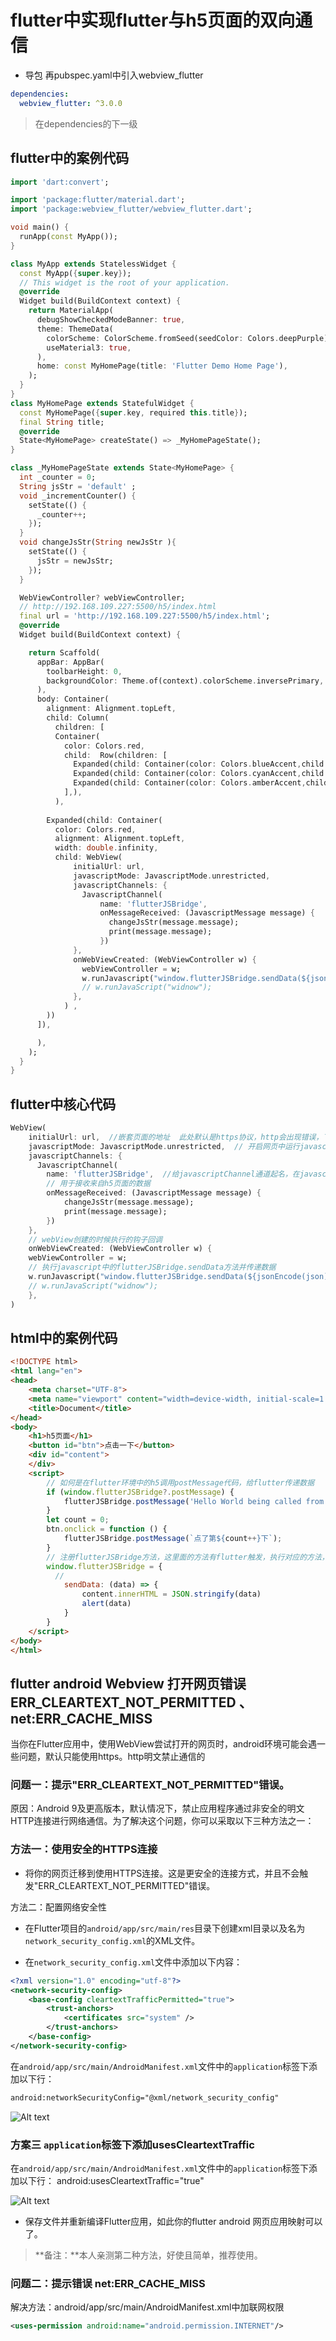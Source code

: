 # flutter中实现flutter与h5页面的双向通信
- 导包
再pubspec.yaml中引入webview_flutter
```yaml
dependencies:
  webview_flutter: ^3.0.0
```
> 在dependencies的下一级

## flutter中的案例代码
```dart
import 'dart:convert';

import 'package:flutter/material.dart';
import 'package:webview_flutter/webview_flutter.dart';

void main() {
  runApp(const MyApp());
}

class MyApp extends StatelessWidget {
  const MyApp({super.key});
  // This widget is the root of your application.
  @override
  Widget build(BuildContext context) {
    return MaterialApp(
      debugShowCheckedModeBanner: true,
      theme: ThemeData(
        colorScheme: ColorScheme.fromSeed(seedColor: Colors.deepPurple),
        useMaterial3: true,
      ),
      home: const MyHomePage(title: 'Flutter Demo Home Page'),
    );
  }
}
class MyHomePage extends StatefulWidget {
  const MyHomePage({super.key, required this.title});
  final String title;
  @override
  State<MyHomePage> createState() => _MyHomePageState();
}

class _MyHomePageState extends State<MyHomePage> {
  int _counter = 0;
  String jsStr = 'default' ;
  void _incrementCounter() {
    setState(() {
      _counter++;
    });
  }
  void changeJsStr(String newJsStr ){
    setState(() {
      jsStr = newJsStr;
    });
  }

  WebViewController? webViewController;
  // http://192.168.109.227:5500/h5/index.html
  final url = 'http://192.168.109.227:5500/h5/index.html';
  @override
  Widget build(BuildContext context) {

    return Scaffold(
      appBar: AppBar(
        toolbarHeight: 0,
        backgroundColor: Theme.of(context).colorScheme.inversePrimary,
      ),
      body: Container(
        alignment: Alignment.topLeft,
        child: Column(
          children: [
          Container(
            color: Colors.red,
            child:  Row(children: [
              Expanded(child: Container(color: Colors.blueAccent,child:  Text(jsStr),)),
              Expanded(child: Container(color: Colors.cyanAccent,child: const Text('b'),)),
              Expanded(child: Container(color: Colors.amberAccent,child:const Text('c'),)),
            ],),
          ),
        
        Expanded(child: Container(
          color: Colors.red,
          alignment: Alignment.topLeft,
          width: double.infinity,
          child: WebView( 
              initialUrl: url, 
              javascriptMode: JavascriptMode.unrestricted, 
              javascriptChannels: { 
                JavascriptChannel( 
                    name: 'flutterJSBridge', 
                    onMessageReceived: (JavascriptMessage message) { 
                      changeJsStr(message.message);
                      print(message.message); 
                    }) 
              }, 
              onWebViewCreated: (WebViewController w) { 
                webViewController = w; 
                w.runJavascript("window.flutterJSBridge.sendData(${jsonEncode(json)})");
                // w.runJavaScript("widnow");
              }, 
            ) ,
        ))
      ]),

      ),
    );
  }
}

```
## flutter中核心代码
```dart
WebView( 
    initialUrl: url,  //嵌套页面的地址  此处默认是https协议，http会出现错误，下面有对应的解决版本
    javascriptMode: JavascriptMode.unrestricted,  // 开启网页中运行javascript脚本的开关
    javascriptChannels: { 
      JavascriptChannel( 
        name: 'flutterJSBridge',  //给javascriptChannel通道起名，在javascript中通过此名称可以调用postMessage方法来给flutter传递数据
        // 用于接收来自h5页面的数据
        onMessageReceived: (JavascriptMessage message) { 
            changeJsStr(message.message);
            print(message.message); 
        }) 
    }, 
    // webView创建的时候执行的钩子回调
    onWebViewCreated: (WebViewController w) { 
    webViewController = w; 
    // 执行javascript中的flutterJSBridge.sendData方法并传递数据
    w.runJavascript("window.flutterJSBridge.sendData(${jsonEncode(json)})");
    // w.runJavaScript("widnow");
    }, 
) 
```
## html中的案例代码
```html
<!DOCTYPE html>
<html lang="en">
<head>
    <meta charset="UTF-8">
    <meta name="viewport" content="width=device-width, initial-scale=1.0">
    <title>Document</title>
</head>
<body>
    <h1>h5页面</h1>
    <button id="btn">点击一下</button>
    <div id="content">
    </div>
    <script>
        // 如何是在flutter环境中的h5调用postMessage代码，给flutter传递数据
        if (window.flutterJSBridge?.postMessage) {
            flutterJSBridge.postMessage('Hello World being called from Javascript code');
        }
        let count = 0;
        btn.onclick = function () {
            flutterJSBridge.postMessage(`点了第${count++}下`);
        }
        // 注册flutterJSBridge方法，这里面的方法有flutter触发，执行对应的方法，将参数回传给h5
        window.flutterJSBridge = {
          // 
            sendData: (data) => {
                content.innerHTML = JSON.stringify(data)
                alert(data)
            }
        }
    </script>
</body>
</html>
```


## flutter android Webview 打开网页错误ERR_CLEARTEXT_NOT_PERMITTED 、 net:ERR_CACHE_MISS

当你在Flutter应用中，使用WebView尝试打开的网页时，android环境可能会遇一些问题，默认只能使用https。http明文禁止通信的

### 问题一：提示"ERR_CLEARTEXT_NOT_PERMITTED"错误。
原因：Android 9及更高版本，默认情况下，禁止应用程序通过非安全的明文HTTP连接进行网络通信。为了解决这个问题，你可以采取以下三种方法之一：


### 方法一：使用安全的HTTPS连接
- 将你的网页迁移到使用HTTPS连接。这是更安全的连接方式，并且不会触发"ERR_CLEARTEXT_NOT_PERMITTED"错误。

方法二：配置网络安全性
- 在Flutter项目的`android/app/src/main/res`目录下创建xml目录以及名为`network_security_config.xml`的XML文件。

- 在`network_security_config.xml`文件中添加以下内容：

 
```xml
<?xml version="1.0" encoding="utf-8"?>
<network-security-config>
    <base-config cleartextTrafficPermitted="true">
        <trust-anchors>
            <certificates src="system" />
        </trust-anchors>
    </base-config>
</network-security-config>
```
 在`android/app/src/main/AndroidManifest.xml`文件中的`application`标签下添加以下行：
```xml
android:networkSecurityConfig="@xml/network_security_config"
```
![Alt text](/assets/flutter_h5_channel/1.png)

### 方案三 `application`标签下添加usesCleartextTraffic
在`android/app/src/main/AndroidManifest.xml`文件中的`application`标签下添加以下行：
android:usesCleartextTraffic="true"

![Alt text](/assets/flutter_h5_channel/2.png)
- 保存文件并重新编译Flutter应用，如此你的flutter android 网页应用映射可以了。

> **备注：**本人亲测第二种方法，好使且简单，推荐使用。
### 问题二：提示错误 net:ERR_CACHE_MISS
解决方法：android/app/src/main/AndroidManifest.xml中加联网权限
```xml
<uses-permission android:name="android.permission.INTERNET"/>
```


